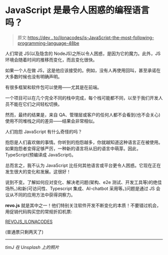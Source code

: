 # JavaScript 是最令人困惑的编程语言吗？

> 原文:[https://dev . to/ilonacodes/is-JavaScript-the-most-following-programming-language-48be](https://dev.to/ilonacodes/is-javascript-the-most-confusing-programming-language-48be)

人们常说 JS(以及隐含的 NodeJS)之所以令人困惑，是因为它的魔力。此外，JS 环境会随着时间的推移而变化，而且变化很快。

如果一个人在做 JS，这是他应该接受的。例如，没有人再使用回叫，甚至承诺在大多数时候也没有明确声明。

有很多框架和软件包可以使用——尤其是在前端。

一个项目可以在几个完全不同的栈中完成，每个栈可能都不同，以至于我们开发人员不能在它们之间轻松切换。

然而，最终的结果是，来自 QA、管理层或客户的任何人都不会看到(也不会关心)使用不同堆栈之间的差异——结果会非常相似。

人们抱怨 JavaScript 有什么奇怪的吗？

抱怨是人们喜欢做的事情。你听到的抱怨越多，你就越知道这种语言正在被使用。如果抱怨者变得足够严厉，一种新的语言将从旧的语言中萌芽。因此，TypeScript(预编译成 JavaScript)。

总而言之，我不认为 JavaScript 比任何其他语言或平台更令人困惑。它现在正在发生很大的变化和发展。这很好！

说到不变。了解如何应对变化、解决老问题(架构、e2e 测试、开发工具等)的绝佳场所。)和新(可访问性、Typescript 集成、AI-chatbot 采用等。)问题是通过 JS 会议从不同的应用方法中获得洞察力。

**revo.js** 就是其中之一！他们特别关注软件开发不断变化的本质！不要错过机会，用促销代码购买您的常规折扣机票:

[REVOJS_ILONACODES](http://bit.ly/revojs-ilonacodes)

(普通票只剩两天了)

* * *

*timJ 在 Unsplash 上的照片*